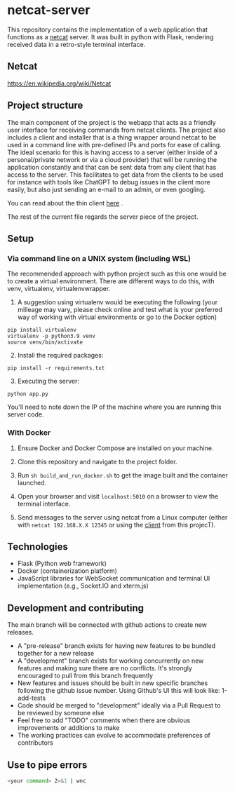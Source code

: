 # netcat-server

This repository contains the implementation of a web application that functions as a [netcat](https://en.wikipedia.org/wiki/Netcat) server. It was built in python with Flask, rendering received data in a retro-style terminal interface.

## Netcat
https://en.wikipedia.org/wiki/Netcat

## Project structure
The main component of the project is the webapp that acts as a friendly user interface for receiving commands from netcat clients. The project also includes a client and installer that is a thing wrapper around netcat to be used in a command line with pre-defined IPs and ports for ease of calling. The ideal scenario for this is having access to a server (either inside of a personal/private network or via a cloud provider) that will be running the application constantly and that can be sent data from any client that has access to the server. This facilitates to get data from the clients to be used for instance with tools like ChatGPT to debug issues in the client more easily, but also just sending an e-mail to an admin, or even googling.

You can read about the thin client [here](/unix_client/Readme.md) .

The rest of the current file regards the server piece of the project.

## Setup

### Via command line on a UNIX system (including WSL)
The recommended approach with python project such as this one would be to create a virtual environment. There are different ways to do this, with venv, virtualenv, virtualenvwrapper.

1. A suggestion using virtualenv would be executing the following (your milleage may vary, please check online and test what is your preferred way of working with virtual environments or go to the Docker option)
```
pip install virtualenv
virtualenv -p python3.9 venv
source venv/bin/activate
```
2. Install the required packages:
```
pip install -r requirements.txt
```
3. Executing the server:
```commandline
python app.py
```
You'll need to note down the IP of the machine where you are running this server code.

### With Docker

1. Ensure Docker and Docker Compose are installed on your machine.

2. Clone this repository and navigate to the project folder.

3. Run `sh build_and_run_docker.sh` to get the image built and the container launched.

5. Open your browser and visit `localhost:5010` on a browser to view the terminal interface.

6. Send messages to the server using netcat from a Linux computer (either with `netcat 192.168.X.X 12345` or using the [client](/unix_client/Readme.md) from this projecT).

## Technologies

- Flask (Python web framework)
- Docker (containerization platform)
- JavaScript libraries for WebSocket communication and terminal UI implementation (e.g., Socket.IO and xterm.js)


## Development and contributing
The main branch will be connected with github actions to create new releases.

- A "pre-release" branch exists for having new features to be bundled together for a new release
- A "development" branch exists for working concurrently on new features and making sure there are no conflicts. It's strongly encouraged to pull from this branch frequently
- New features and issues should be built in new specific branches following the github issue number. Using Github's UI this will look like: 1-add-tests
- Code should be merged to "development" ideally via a Pull Request to be reviewed by someone else
- Feel free to add "TODO" comments when there are obvious improvements or additions to make
- The working practices can evolve to accommodate preferences of contributors


## Use to pipe errors
``` bash
<your command> 2>&1 | wnc
```
